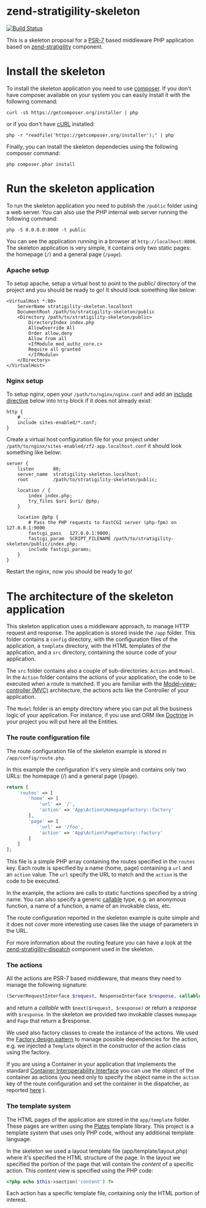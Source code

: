 # zend-stratigility-skeleton

[![Build Status](https://travis-ci.org/ezimuel/zend-stratigility-skeleton.svg?branch=master)](https://travis-ci.org/ezimuel/zend-stratigility-skeleton)

This is a skeleton proposal for a [PSR-7](http://www.php-fig.org/psr/psr-7/) based
middleware PHP application based on [zend-stratigility](https://github.com/zendframework/zend-stratigility)
component.

Install the skeleton
====================

To install the skeleton application you need to use [composer](https://getcomposer.org/).
If you don't have composer available on your system you can easily install it with
the following command:

```
curl -sS https://getcomposer.org/installer | php
```

or if you don't have [cURL](http://curl.haxx.se/) installed:

```
php -r "readfile('https://getcomposer.org/installer');" | php
```

Finally, you can install the skeleton dependecies using the following composer
command:

```
php composer.phar install
```

Run the skeleton application
============================

To run the skeleton application you need to publish the `/public` folder using a
web server. You can also use the PHP internal web server running the following
command:

```
php -S 0.0.0.0:8000 -t public
```

You can see the application running in a browser at `http://localhost:8000`.
The skeleton application is very simple, it contains only two static pages: the
homepage (`/`) and a general page (`/page`).

### Apache setup

To setup apache, setup a virtual host to point to the public/ directory of the
project and you should be ready to go! It should look something like below:

    <VirtualHost *:80>
        ServerName stratigility-skeleton.localhost
        DocumentRoot /path/to/stratigility-skeleton/public
        <Directory /path/to/stratigility-skeleton/public>
            DirectoryIndex index.php
            AllowOverride All
            Order allow,deny
            Allow from all
            <IfModule mod_authz_core.c>
            Require all granted
            </IfModule>
        </Directory>
    </VirtualHost>

### Nginx setup

To setup nginx, open your `/path/to/nginx/nginx.conf` and add an
[include directive](http://nginx.org/en/docs/ngx_core_module.html#include) below
into `http` block if it does not already exist:

    http {
        # ...
        include sites-enabled/*.conf;
    }


Create a virtual host configuration file for your project under `/path/to/nginx/sites-enabled/zf2-app.localhost.conf`
it should look something like below:

    server {
        listen       80;
        server_name  stratigility-skeleton.localhost;
        root         /path/to/stratigility-skeleton/public;

        location / {
            index index.php;
            try_files $uri $uri/ @php;
        }

        location @php {
            # Pass the PHP requests to FastCGI server (php-fpm) on 127.0.0.1:9000
            fastcgi_pass   127.0.0.1:9000;
            fastcgi_param  SCRIPT_FILENAME /path/to/stratigility-skeleton/public/index.php;
            include fastcgi_params;
        }
    }

Restart the nginx, now you should be ready to go!


The architecture of the skeleton application
============================================

This skeleton application uses a middleware approach, to manage HTTP request and
response. The application is stored inside the `/app` folder. This folder contains
a `config` directory, with the configuration files of the application, a
`template` directory, with the HTML templates of the application, and a
`src` directory, containing the source code of your application.

The `src` folder contains also a couple of sub-directories: `Action` and `Model`.
In the `Action` folder contains the actions of your application, the code to be
executed when a route is matched. If you are familiar with the
[Model–view–controller (MVC)](https://en.wikipedia.org/wiki/Model%E2%80%93view%E2%80%93controller)
architecture, the actions acts like the Controller of your application.

The `Model` folder is an empty directory where you can put all the business logic
of your application. For instance, if you use and ORM like [Doctrine](http://www.doctrine-project.org/)
in your project you will put here all the Entities.

### The route configuration file

The route configuration file of the skeleton example is stored in `/app/config/route.php`.

In this example the configuration it's very simple and contains only two URLs: the homepage
(/) and a general page (/page).

```php
return [
    'routes' => [
        'home' => [
            'url' => '/',
            'action' => 'App\Action\HomepageFactory::factory'
        ],
        'page' => [
            'url' => '/foo',
            'action' => 'App\Action\PageFactory::factory'
        ]
    ]
];
```

This file is a simple PHP array containing the routes specified in the `routes` key.
Each route is specified by a name (home, page) containing a `url` and an `action`
value. The `url` specify the URL to match and the `action` is the code to be executed.

In the example, the actions are calls to static functions specified by a string name.
You can also specify a generic [callable](http://php.net/manual/en/language.types.callable.php)
type, e.g. an anonymous function, a name of a function, a name of an invokable class,
etc.

The route configuration reported in the skeleton example is quite simple and it
does not cover more interesting use cases like the usage of parameters in the URL.

For more information about the routing feature you can have a look at the
[zend-stratigility-dispatch](https://github.com/ezimuel/zend-stratigility-dispatch)
component used in the skeleton.

### The actions

All the actions are PSR-7 based middleware, that means they need to manage the
following signature:

```php
(ServerRequestInterface $request, ResponseInterface $response, callable $next)
```

and return a *callable* with `$next($request, $response)` or return a *response*
with `$response`. In the skeleton we provided two invokable classes `Homepage` and
`Page` that return a $response.

We used also factory classes to create the instance of the actions. We used the
[Factory design pattern](https://en.wikipedia.org/wiki/Factory_method_pattern) to
manage possible dependencies for the action, e.g. we injected a `Template` object
in the constructor of the action class using the factory.

If you are using a Container in your application that implements the standard
[Container Interoperability Interface](https://github.com/container-interop/container-interop/blob/master/src/Interop/Container/ContainerInterface.php)
you can use the object of the container as actions (you need only to specify
the object name in the `action` key of the route configuration and set the
container in the dispatcher, as reported [here](https://github.com/ezimuel/zend-stratigility-dispatch#using-a-container)
).


### The template system

The HTML pages of the application are stored in the `app/template` folder. These
pages are written using the [Plates](https://github.com/thephpleague/plates)
template library. This project is a template system that uses only PHP code,
without any additional template language.

In the skeleton we used a layout template file (app/template/layout.php) where
it's specified the HTML structure of the page. In the layout we specified the
portion of the page that will contain the *content* of a specific action.
This *content* view is specified using the PHP code:

```php
<?php echo $this->section('content') ?>
```
Each action has a specific template file, containing only the HTML portion of
interest.
